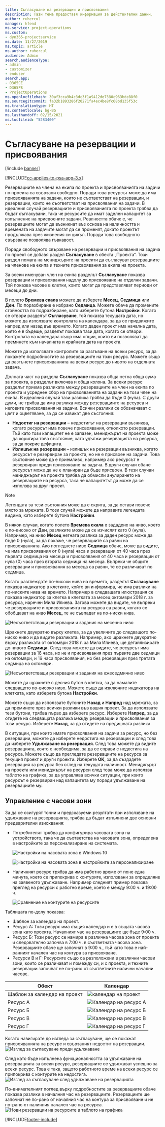 ```yaml
---
title: Съгласуване на резервации и присвоявания
description: Тази тема предоставя информация за действителни данни.
author: ruhercul
manager: kfend
ms.service: project-operations
ms.custom:
- dyn365-projectservice
ms.date: 11/27/2019
ms.topic: article
ms.author: ruhercul
audience: Admin
search.audienceType:
- admin
- customizer
- enduser
search.app:
- D365CE
- D365PS
- ProjectOperations
ms.openlocfilehash: 30af3cca9b4c3dc3f1a9412de7380c963bde88f0
ms.sourcegitcommit: fa32b1893286f20271fa4ec4be8fc68bd135f53c
ms.translationtype: HT
ms.contentlocale: bg-BG
ms.lasthandoff: 02/15/2021
ms.locfileid: "5283400"
---
```

# <a name="reconcile-bookings-and-assignments"></a>Съгласуване на резервации и присвоявания

[!include [banner](../includes/psa-now-project-operations.md)]

[!INCLUDE[cc-applies-to-psa-app-3.x](../includes/cc-applies-to-psa-app-3x.md)]

Резервациите на члена на екипа по проекта и присвояванията на задачи по проекта са свързани свободно. Поради това ресурсът може да има присвояванията на задачи, които не съответстват на резервации, и резервации, които не съответстват на присвоявания на задачи. В идеалния случай резервациите и присвояванията по проекта трябва да бъдат съгласувани, така че ресурсите да имат заделен капацитет за изпълнение на присвоените задачи. Реалността обаче е, че резервациите могат да възникнат въз основа на наличността и времената на задачите могат да се променят, докато проектът продължава през жизнения си цикъл. Поради това свободното свързване позволява гъвкавост.

Поради свободното свързване на резервации и присвоявания на задача по проект се добавя раздел **Съгласуване** в обекта „Проекта“. Този раздел помага на мениджърите на проекти да съгласуват резервациите на членове на екипа и техните присвоявания за екипа на проекта.

За всеки именуван член на екипа разделът **Съгласуване** показва резервации и присвоявания надолу до присвояване на отделни задачи. Той показва часове в клетки, които могат да представляват периоди от месеци до дни.

В полето **Времева скала** можете да изберете **Месец**, **Седмица** или **Ден**. По поразбиране е избрано **Седмица**. Можете обаче да промените стойността по подразбиране, като изберете бутона **Настройки**. Когато се отвори разделът **Съгласуване**, той показва текущата дата, но можете да използвате контролата на календара, за да се придвижите напред или назад във времето. Когато даден проект има начална дата, която е в бъдеще, разделът показва тази дата, когато се отвори. Контролата на календара също има опции, които ви позволяват да преминете към началната и крайната дата на проекта.

Можете да използвате контролите за разгъване на всеки ресурс, за да покажете подробностите за резервациите на този ресурс. Можете също да разгънете присвояванията на всеки ресурс до нивото на отделната задача.

Долната част на раздела **Съгласуване** показва обща нетна обща сума за проекта, а разделът включва и обща колона. За всеки ресурс разделът приема разликата между резервациите на член на екипа по проекта и усреднен сбор на присвояванията на задачи на този член на екипа. В идеалния случай тази разлика трябва да бъде 0 (нула). С други думи, не трябва да има разлика между резервациите на ресурса и неговите присвоявания на задачи. Всички разлики се обозначават с цвят и оцветяване, за да се извикат две състояния:

- **Недостиг на резервации** – недостигът на резервации възниква, когато ресурсът има повече присвоявания, отколкото резервации. Тъй като този капацитет не е запазен, мениджърът на проекта може да коригира това състояние, като удължи резервацията на ресурса, за да покрие дефицита.
- **Излишък на резервации** – излишък на резервации възниква, когато ресурсът е резервиран за проекта, но не е присвоен на задачи. Това състояние може да е приемливо, например ако ресурсът е резервиран преди присвояване на задача. В други случаи обаче ресурсът може да не е планиран да бъде присвоен. В тези случаи мениджърът на проекта трябва да обмисли анулирането на резервациите на ресурса, така че капацитетът да може да се използва за друг проект.

> [!NOTE]
> Легендата за тези състояния може да е скрита, за да остави повече място за мрежата. В този случай можете да направите легендата видима, като изберете бутона **Настройки**.

В някои случаи, когато полето **Времева скала** е зададено на ниво, което е по-високо от **Ден**, разликите може да се изчислят като 0 (нула). Например, на ниво **Месец** нетната разлика за даден ресурс може да бъде 0 (нула), за да покаже, че резервациите са равни на присвояванията. Ако погледнете ниво **Седмица** обаче, може да видите, че има присвоявания от 0 (нула) часа и резервации от 40 часа през първата седмица на месеца и присвоявания от 40 часа и резервации от нула (0) часа през втората седмица на месеца. Въпреки че общите резервации и присвоявания за месеца са равни, те се различават по седмица.

Когато разглеждате по-високи нива на времето, разделът **Съгласуване** показва индикатор в клетките, който ви информира, че има разлики на по-ниските нива на времето. Например в следващата илюстрация се показва индикатор за клетка в клетката за месец октомври 2018 г. за ресурса, наречен Мила Илиева. Затова можете да видите, че въпреки че резервациите и присвояванията на ресурса са равни, когато се обобщават на ниво **Месец**, те не съвпадат на по-ниски нива.

![Несъответстващи резервации и задания на месечно ниво](media/reconcile-assignments-01.JPG)

Щракнете двукратно върху клетка, за да увеличите до следващото по-ниско ниво и да видите разликата. Например, ако щракнете двукратно върху разликата от октомври 2018 г. за Мила Илиева, ще детайлизирате до нивото **Седмица**. След това можете да видите, че ресурсът има резервации за 16 часа, но не и присвоявания през първите две седмици на октомври, и 16 часа присвоявания, но без резервации през третата седмица на октомври.

![Несъответстващи резервации и задания на ежеседмично ниво](media/reconcile-assignments-02.JPG)

Можете да щракнете с десния бутон в клетка, за да намалите следващото по-високо ниво. Можете също да изключите индикатора на клетката, като изберете бутона **Настройки**. 

Можете също да използвате бутоните **Назад** и **Напред** над мрежата, за да преминете през всички разлики във вашия проект. За да използвате тези бутони, трябва първо да изберете ресурс. Изберете **Напред**, за да отидете на следващата разлика между резервации и присвоявания за този ресурс. Изберете **Назад**, за да отидете на предишната разлика.

В ситуации, при които имате присвоявания на задачи за ресурс, но без резервации, можете да изберете недостига на резервации и след това да изберете **Удължаване на резервация**. След това можете да видите резервацията, която е необходима, за да се справи с недостига на ресурса. Можете също да прегледате резервациите на ресурса за текущия проект и други проекти. Изберете **OK**, за да създадете резервация за ресурса без оглед на текущата наличност. Мениджърът на проекта или мениджърът на ресурси след това може да използва таблото на графика, за да управлява всички ситуации, при които ресурсът е резервиран над капацитета му поради удължаване на резервациите му.

## <a name="managing-with-time-zones"></a>Управление с часови зони
За да се осигурят точни и предсказуеми резултати при използване на удължаване на резервацията, трябва да бъдат изпълнени две основни предварителни изисквания:  

- Потребителят трябва да конфигурира часовата зона на устройството, така че да съответства на часовата зона, определена в настройките за персонализиране на системата.
 
  ![Настройки на часовата зона в Windows 10](media/reconcile-assignments-03.png)

  ![Настройки на часовата зона в настройките за персонализиране](media/reconcile-assignments-04.png)
 
- Наличният ресурс трябва да има работно време от поне една минута, което се припокрива с контурите, използвани за определяне на заявеното удължаване. Например следният пример показва преглед на ресурси с работно време, което е между 9:00 ч. и 19:00 ч. 

  ![Сравнение на контурите на ресурсите](media/reconcile-assignments-05.png)

Таблицата по-долу показва:

- Шаблон за календар на проект.
- Ресурс А: Този ресурс има същия календар и е в същата часова зона като проекта. Началният час на резервациите ще бъде 9:00 ч.
- Ресурс Б: Този ресурс се намира в различна часова зона от проекта и следователно започва в 7:00 ч. в съответната часова зона. Резервациите обаче ще започнат в 9:00 ч., тъй като това е най-ранният начален час на контура за присвояване.
- Ресурси В и Г: Ресурсите също са разположени в различни часови зони, които се различават и помежду си, и с проекта, и техните резервации започват не по-рано от съответните налични начални часове.

|Обект  |Календар  |
|-|-|
|Шаблон за календар на проект   | ![календар на проект](media/reconcile-assignments-06.png) |
|Ресурс А  | ![Календар на ресурс А](media/reconcile-assignments-06.png) |
|Ресурс Б  |  ![Календар на ресурс Б](media/reconcile-assignments-07.png) |
|Ресурс В  |  ![Календар на ресурс В](media/reconcile-assignments-08.png) |
|Ресурс Г  | ![Календар на ресурс Г](media/reconcile-assignments-09.png)  |
 
Когато навигирате до изгледа за съгласуване, ще се покажат присвояванията на ресурс и свързаният недостиг на резервации.
 ![Изглед за съгласуване преди удължаване](media/reconcile-assignments-10.png)

След като бъде изпълнена функционалността за удължаване на резервацията за всеки ресурс, резервациите се удължават успешно за всеки ресурс. Това е така, защото работното време на всеки ресурс се припокрива с контурите на недостига.
 ![Изглед за съгласуване след удължаване на резервацията](media/reconcile-assignments-11.png) 

По-внимателният поглед върху подробностите за резервациите обаче показва разлики в началния час на резервациите. Резервациите ще започнат не по-рано от началния час на контура за присвояване и не по-рано от наличния начален час на ресурса.
 ![Нови резервации на ресурсите в таблото на графика](media/reconcile-assignments-12.png)


[!INCLUDE[footer-include](../includes/footer-banner.md)]